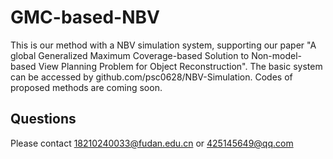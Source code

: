 # GMC-based-NBV
This is our method with a NBV simulation system, supporting our paper "A global Generalized Maximum Coverage-based Solution to Non-model-based View Planning Problem for Object Reconstruction". The basic system can be accessed by github.com/psc0628/NBV-Simulation. Codes of proposed methods are coming soon.
## Questions
Please contact 18210240033@fudan.edu.cn or 425145649@qq.com
